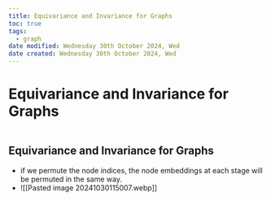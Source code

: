 ```yaml
---
title: Equivariance and Invariance for Graphs
toc: true
tags:
  - graph
date modified: Wednesday 30th October 2024, Wed
date created: Wednesday 30th October 2024, Wed
---
```


# Equivariance and Invariance for Graphs
```toc
```

## Equivariance and Invariance for Graphs
- if we permute the node indices, the node embeddings at each stage will be permuted in the same way.
- ![[Pasted image 20241030115007.webp]]